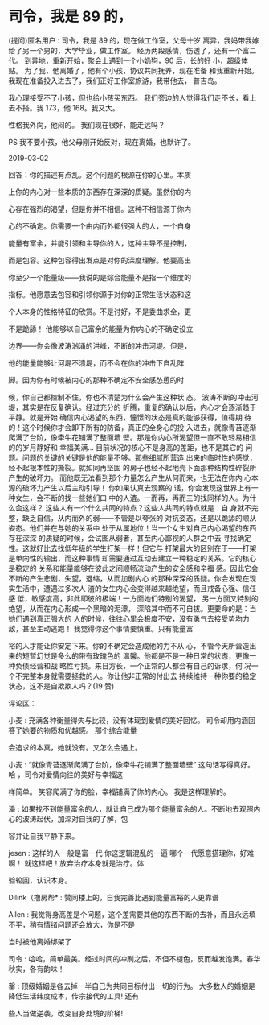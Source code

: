 # 司令，我是 89 的，

(提问)匿名用户 : 司令，我是 89 的，现在做工作室，父母十岁 离异，我妈带我嫁给了另一个男的，大学毕业，做工作室。 经历两段感情，伤透了，还有一个富二代。 到异地，重新开始，聚会上遇到一个小奶狗，90 后，长的好 小，超级体贴。 为了我，他离婚了，他有个小孩，协议共同抚养，现在准备 和我重新开始。 我现在准备投入进去了，我们正好工作室旅游，我带他去， 普吉岛。

我心理接受不了小孩，但也给小孩买东西。 我们旁边的人觉得我们走不长，看上去不搭。我 173，他 168。我又大。

性格我外向，他闷的。 我们现在很好，能走远吗？

PS 我不要小孩，他父母刚开始反对，现在离婚，也默许了。

2019-03-02

回答：你的描述有点乱。这个问题的根源在你的心里。本质

上你的内心对一些本质的东西存在深深的质疑。虽然你的内

心存在强烈的渴望，但是你并不相信。这种不相信源于你内

心的不确定。你需要一个由内而外都很强大的人，一个自身

能量有富余，并能引领和主导你的人，这种主导不是控制，

而是包容。这种包容得出发点是对你的深度理解。他要高出

你至少一个能量级——我说的是综合能量不是指一个维度的

指标。他愿意去包容和引领你源于对你的正常生活状态和这

个人本身的性格特征的欣赏。不是讨好，不是委曲求全，更

不是跪舔！ 他能够以自己富余的能量为你内心的不确定设立

边界——你会像波涛汹涌的洪峰，不断的冲击河堤。但是，

他的能量能够让河堤不溃堤，而不会在你的冲击下自乱阵

脚。因为你有时候被内心的那种不确定不安全感怂恿的时

候，你自己都控制不住，你也不清楚为什么会产生这种状 态。 波涛不断的冲击河堤，其实是在反复确认。经过充分的 折腾，重复的确认以后，内心才会逐渐趋于平静。就是开始 确信内心渴望的东西，憧憬的状态是真的能够获得，值得期 待的！这个时候你才会卸下所有的防备，真正的全身心的投 入进去，就像青苔逐渐爬满了台阶，像牵牛花铺满了整面墙 壁。那是你内心所渴望但一直不敢轻易相信的的岁月静好和 幸福美满... 目前状况的核心不是身高的差距，也不是其它的 问题。问题的关键的关键是他的能量不够。那些细腻所营造 出来的临时性的感觉，经不起根本性的撕裂。就如同再坚固 的房子也经不起地壳下面那种结构性碎裂所产生的破坏力。 而他既无法看到那个力量怎么产生从何而来，也无法在你内 心本源的破坏力产生以后主动引导！ 你如果认真去观察的 话，你会发现这世界上有一种女生，会不断的找一些她们口 中的人渣。一而再，再而三的找同样的人。为什么会这样？ 这些人有一个什么共同的特点？这些人共同的特点就是：自 身就不完整，缺乏自信，从内而外的弱——不管是以夸张的 对抗姿态，还是以跪舔的顺从姿态。他们并在与她的关系中 处于从属地位！当一个女生对自己内心渴望的东西存在深深 的质疑的时候，会试图从弱者，甚至内心鄙视的人群之中去 寻找确定性。这就好比去找低年级的学生打架一样！但它与 打架最大的区别在于——打架是单向性的输出，而这种事情 却需要通过互动去建立一种稳定的关系。它的核心是稳定的 关系和能量能够在彼此之间顺畅流动产生的安全感和辛福 感。因此它会不断的产生悲剧，失望，退缩，从而加剧内心 的那种深深的质疑。你会发现在现实生活中，遭遇过多次人 渣的女生内心会变得越来越绝望，而且戒备心强、信任感 低，敏感度高，非此即彼的极端！一方面她们特别的渴望， 另一方面又特别的绝望，从而在内心形成一个黑暗的泥潭， 深陷其中而不可自拔。更要命的是：当她们遇到真正强大的 人的时候，往往心里会极度不安，没有勇气去接受势均力 敌，甚至主动逃跑！ 我觉得你这个事情要慎重。只有能量富

裕的人才能让你安定下来。你的不确定会造成他的力不从 心，不管今天所营造出来的短暂幻觉是多么的带有玫瑰色的 温馨。他都是不是一种日常的状态，更像一种负债经营和战 略性亏损。来日方长，一个正常的人都会有自己的诉求，何 况一个不完整本身就需要拯救的人。你让他非正常的付出去 持续维持一种你要的稳定状态，这不是自欺欺人吗？(19 赞)

评论区：

小麦 : 充满各种衡量得失与比较，没有体现到爱情的美好回忆。 司令却用内涵回答了她要的物质和优越感。 那个综合能量

会追求的本真，她就没有。又怎么会遇上。

小麦 : “就像青苔逐渐爬满了台阶，像牵牛花铺满了整面墙壁” 这句话写得真好。 哈 ，司令对爱情向往的美好与幸福这

样简单。 笑容爬满了你的脸，幸福铺满了你的内心。 我是这样理解的。

潘 : 如果找不到能量富余的人，就让自己成为那个能量富余的人。不断地去观照内心的波涛起伏，加深对自我的了解，包

容并让自我平静下来。

jesen : 这样的人一般是富一代 你这逻辑混乱的一逼 哪个一代愿意搭理你，好难啊！ 就这样吧！放弃治疗本身就是治疗。体

验轮回，认识本身。

Dilink（撸房帮* : 赞同楼上的，自我完善比遇到能量富裕的人更靠谱

Allen : 我觉得身高差是个问题，这个差需要其他的东西不断的去补，而且永远填不平，稍有情绪问题还会放大，你是不是

当时被他离婚绑架了

司令 : 哈哈，简单最美。经过时间的冲刷之后，不但不褪色，反而越发饱满。春华秋实，各有韵味！

罄 : 顶级婚姻是各去掉一半自己为共同目标付出一切的行为。 大多数人的婚姻是降低生活纬度成本，传宗接代的工具! 还有

些人当做逆袭，改变自身处境的阶梯!